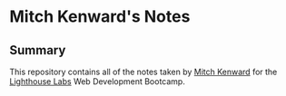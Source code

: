 # Mitch Kenward's Notes

## Summary

This repository contains all of the notes taken by [Mitch Kenward](https://github.com/Mitch-Kenward) for the [Lighthouse Labs](https://www.lighthouselabs.ca/en) Web Development Bootcamp.